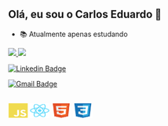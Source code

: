 ## Olá, eu sou o Carlos Eduardo 👋

- 📚 Atualmente apenas estudando

<div>
  <a href="https://github.com/CarlosEduardoVdeOliveira">
  <img height="180em" src="https://github-readme-stats.vercel.app/api?username=CarlosEduardoVdeOliveira&show_icons=true&theme=algolia&include_all_commits=true&count_private=true"/>
  <img height="180em" src="https://github-readme-stats.vercel.app/api/top-langs/?username=CarlosEduardoVdeOliveira&layout=compact&langs_count=7&theme=algolia"/>
    </div>
  
[![Linkedin Badge](https://img.shields.io/badge/-Carlos%20Eduardo-6633cc?style=flat-square&logo=Linkedin&logoColor=white&link=https://www.linkedin.com/in/carloseduardovdeoliveira/)](https://www.linkedin.com/in/carloseduardovdeoliveira/) 
  
[![Gmail Badge](https://img.shields.io/badge/-vieiradeoliveira70@gmail.com-6633cc?style=flat-square&logo=Gmail&logoColor=white&link=mailto:vieiradeoliveira70@gmail.com)](mailto:vieiradeoliveira70@gmail.com)
  
<div style="display: inline_block"><br>
  <img align="center" alt="Rafa-Js" height="30" width="40" src="https://raw.githubusercontent.com/devicons/devicon/master/icons/javascript/javascript-plain.svg">
  <img align="center" alt="Rafa-React" height="30" width="40" src="https://raw.githubusercontent.com/devicons/devicon/master/icons/react/react-original.svg">
  <img align="center" alt="Rafa-HTML" height="30" width="40" src="https://raw.githubusercontent.com/devicons/devicon/master/icons/html5/html5-original.svg">
  <img align="center" alt="Rafa-CSS" height="30" width="40" src="https://raw.githubusercontent.com/devicons/devicon/master/icons/css3/css3-original.svg">
  
</div>

